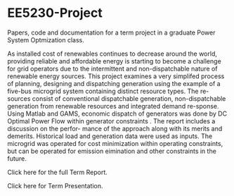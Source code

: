 EE5230-Project
==============

Papers, code and documentation for a term project in a graduate Power System Optmization class. 

As installed cost of renewables continues to decrease around the world,
providing reliable and affordable energy is starting to become a challenge
for grid operators due to the intermittent and non-dispatchable nature of
renewable energy sources. This project examines a very simplifed process
of planning, designing and dispatching generation using the example of
a five-bus microgrid system containing distinct resource types. The re-
sources consist of conventional dispatchable generation, non-dispatchable
generation from renewable resources and integrated demand re-sponse. Using Matlab and GAMS, economic dispatch of generators was done by DC Optimal Power Flow within
generator constraints . The report includes a discussion on the perfor-
mance of the approach along with its merits and demerits. Historical load
and generation data were used as inputs. The microgrid was operated for
cost minimization within operating constraints, but can be operated for emission eimination and other constraints in the future. 

Click here for the full Term Report.

Click here for Term Presentation. 